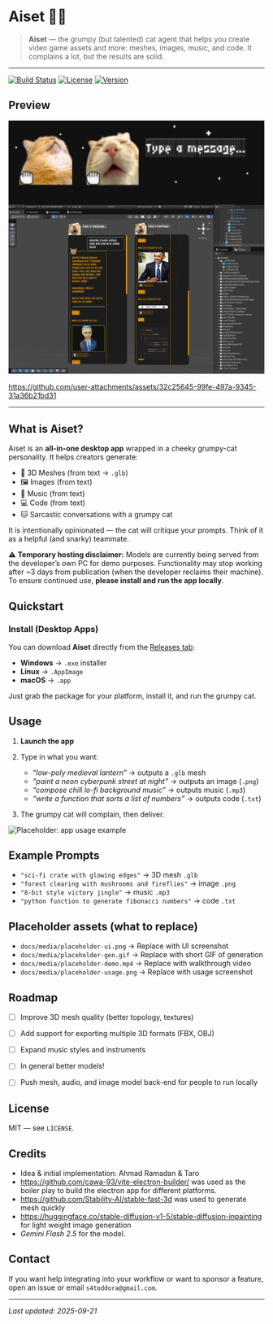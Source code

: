 # Aiset 🐱‍👤

> **Aiset** — the grumpy (but talented) cat agent that helps you create video game assets and more: meshes, images, music, and code. It complains a lot, but the results are solid.

---

<!-- Badges (replace with real services) -->

[![Build Status](https://img.shields.io/badge/build-passing-brightgreen)](#) [![License](https://img.shields.io/badge/license-MIT-blue)](LICENSE) [![Version](https://img.shields.io/badge/version-0.1.0-orange)](#)

## Preview


![Placeholder: Aiset UI screenshot](docs/media/demo.png)



https://github.com/user-attachments/assets/32c25645-99fe-497a-9345-31a36b21bd31


---

## What is Aiset?

Aiset is an **all-in-one desktop app** wrapped in a cheeky grumpy-cat personality. It helps creators generate:

* 🎨 3D Meshes (from text → `.glb`)
* 🖼️ Images (from text)
* 🎵 Music (from text)
* 💻 Code (from text)
* 🐱 Sarcastic conversations with a grumpy cat

It is intentionally opinionated — the cat will critique your prompts. Think of it as a helpful (and snarky) teammate.

⚠️ **Temporary hosting disclaimer:** Models are currently being served from the developer’s own PC for demo purposes. Functionality may stop working after \~3 days from publication (when the developer reclaims their machine). To ensure continued use, **please install and run the app locally**.

## Quickstart

### Install (Desktop Apps)

You can download **Aiset** directly from the [Releases tab](../../releases):

* **Windows** → `.exe` installer
* **Linux** → `.AppImage`
* **macOS** → `.app`

Just grab the package for your platform, install it, and run the grumpy cat.

## Usage

1. **Launch the app**
2. Type in what you want:

   * *“low-poly medieval lantern”* → outputs a `.glb` mesh
   * *“paint a neon cyberpunk street at night”* → outputs an image (`.png`)
   * *“compose chill lo-fi background music”* → outputs music (`.mp3`)
   * *“write a function that sorts a list of numbers”* → outputs code (`.txt`)
3. The grumpy cat will complain, then deliver.

![Placeholder: app usage example](docs/media/placeholder-usage.png)


## Example Prompts

* `"sci-fi crate with glowing edges"` → 3D mesh `.glb`
* `"forest clearing with mushrooms and fireflies"` → image `.png`
* `"8-bit style victory jingle"` → music `.mp3`
* `"python function to generate fibonacci numbers"` → code `.txt`

## Placeholder assets (what to replace)

* `docs/media/placeholder-ui.png` → Replace with UI screenshot
* `docs/media/placeholder-gen.gif` → Replace with short GIF of generation
* `docs/media/placeholder-demo.mp4` → Replace with walkthrough video
* `docs/media/placeholder-usage.png` → Replace with usage screenshot

## Roadmap

* [ ] Improve 3D mesh quality (better topology, textures)
* [ ] Add support for exporting multiple 3D formats (FBX, OBJ)
* [ ] Expand music styles and instruments
* [ ] In general better models!
* [ ] Push mesh, audio, and image model back-end for people to run locally 


## License

MIT — see `LICENSE`.

## Credits

* Idea & initial implementation: Ahmad Ramadan & Taro
* https://github.com/cawa-93/vite-electron-builder/ was used as the boiler play to build the electron app for different platforms.
* https://github.com/Stability-AI/stable-fast-3d was used to generate mesh quickly
* https://huggingface.co/stable-diffusion-v1-5/stable-diffusion-inpainting for light weight image generation
* *Gemini Flash 2.5*  for the model.

## Contact

If you want help integrating into your workflow or want to sponsor a feature, open an issue or email `s4toddora@gmail.com`.

---

*Last updated: 2025-09-21*
